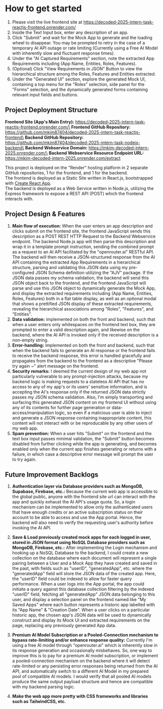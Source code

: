 # How to get started

1. Please visit the live frontend site at https://decoded-2025-intern-task-reactjs-frontend.onrender.com/
2. Inside the Text Input box, enter any description of an app.
3. Click "Submit" and wait for the Mock App to generate and the loading wheel to disappear. You may be prompted to retry in the case of a temporary AI API outage or rate limiting (Currently using a Free AI Model with inherently slow and fluctuant response times).
5. Under the "AI Captured Requirements" section, note the extracted App Requirements including (App Name, Entities, Roles, Features).
6. (Optional) Click "View Requirements in JSON" Button to view the hierarchical structure among the Roles, Features and Entities extracted.
7. Under the "Generated UI" section, explore the generated Mock UI, containing a top menu for the "Roles" selection, side panel for the "Forms" selection, and the dynamically generated forms containing relevant input fields and buttons.

## Project Deployment Structure

**Frontend Site (App's Main Entry):** https://decoded-2025-intern-task-reactjs-frontend.onrender.com/\
**Frontend GitHub Repository:** https://github.com/mkim87404/decoded-2025-intern-task-reactjs-frontend\
**Backend GitHub Repository:** https://github.com/mkim87404/decoded-2025-intern-task-nodejs-backend\
**Backend Webservice Domain:** https://mkim-decoded-intern-2025.onrender.com/\
**Backend Webservice Resource Endpoint URL:** https://mkim-decoded-intern-2025.onrender.com/extract

This project is deployed on the "Render" hosting platform in 2 separate GitHub repositories, 1 for the frontend, and 1 for the backend.\
The frontend is deployed as a Static Site written in React.js, bootstrapped with [Create React App](https://github.com/facebook/create-react-app).\
The backend is deployed as a Web Service written in Node.js, utilizing the Express framework to expose a REST API (POST) which the frontend interacts with.

## Project Design & Features

1. **Main flow of execution:** When the user enters an app description and clicks submit on the frontend site, the frontend JavaScript sends this description as a POST REST HTTP Request to the Backend Webservice endpoint. The backend Node.js app will then parse this description and wrap it in a template prompt instruction, sending the combined prompt as a request to an AI API facilitated by the "openrouter.ai" RESTful API. The backend will then receive a JSON-structured response from the AI API containing the extracted App Requirements in a hierarchical structure, parsing and validating this JSON data using my pre-configured JSON Schema definition utilizing the "AJV" package. If the JSON data passes my schema validation, the backend will send this JSON object back to the frontend, and the frontend JavaScript will parse and use this JSON object to dynamically generate the Mock App, and display the extracted requirements including (App Name, Entities, Roles, Features) both in a flat table display, as well as an optional modal that shows a prettified JSON display of these extracted requirements, revealing the hierarchical associations among "Roles", "Features", and "Entities".
2. **Data validation:** implemented on both the front and backend, such that when a user enters only whitespaces on the frontend text box, they are prompted to enter a valid description again, and likewise on the backend, where the AI API is invoked only if the received description is a non-empty string.
3. **Error-handling:** implemented on both the front and backend, such that when the backend fails to generate an AI response or the frontend fails to receive the backend response, this error is handled gracefully and propagates from the backend to the frontend as a descriptive "Please try again ~" alert message on the frontend.
4. **Security remarks:** I deemed the current design of my web app not particularly vulnerable to any prompt-injection attacks, because my backend logic is making requests to a stateless AI API that has no access to any of my app's or its users' sensitive information, and is accepting the AI's response only if the returned JSON data strictly passes my JSON schema validation. Also, I'm simply transporting and surfacing this generated JSON content on my frontend UI without using any of its contents for further page generation or data-access/manipulation logic, so even if a malicious user is able to inject and generate a JSON response containing inappropriate content, this content will not interact with or be reproducable by any other users of my web app.
5. **Spam prevention:** When a user hits "Submit" on the frontend and the text box input passes minimal validation, the "Submit" button becomes disabled from further clicking while the app is generating, and becomes enabled only when the current app finishes generating or returns with a failure, in which case a descriptive error message will prompt the user to try again.

## Future Improvement Backlogs

1. **Authentication layer via Database providers such as MongoDB, Supabase, Firebase, etc.:** Because the current web app is accessible to the global public, anyone with the frontend site url can interact with the app and quickly exhaust the AI API's usage quota. So, a login mechanism can be implemented to allow only the authenticated users that have enough credits or an active subscription status on their account to be able to access and use the App portal. Hence, the backend will also need to verify the requesting user's authority before invoking the AI API.

2. **Save & Load previously created mock apps for each logged in user, stored in JSON format using NoSQL Database providers such as MongoDB, Firebase, etc.:** After implementing the Login mechanism and hooking up a NoSQL Database to the backend, I could create a new collection on the database where each document will represent a single pairing between a User and a Mock App they have created and saved in the past, with fields such as "userID", "generatedApp", etc. where the "generatedApp" field will store the JSON data of the created app. Here, the "userID" field could be indexed to allow for faster query performance. When a user logs into the App portal, the app could initiate a query against this database collection filtering by the indexed "userID" field, fetching all "generatedApp" JSON data belonging to this user, and display a selection panel on the frontend named like "My Saved Apps" where each button represents a historic app labelled with its "App Name" & "Creation Date". When a user clicks on a particular historic app, the chosen app's JSON data will be used to dynamically construct and display its Mock UI and extracted requirements on the page, replacing any previously generated App data.

3. **Premium AI Model Subscription or a Pooled-Connection mechanism to bypass rate-limiting and/or enhance response quality:** Currently I'm using a free AI model through "openrouter.ai" which is inherently slow in its response generation and occasionally misbehaves. So, one way to improve this is to pay for a premium AI model subscription, or implement a pooled-connection mechanism on the backend where it will detect rate-limited or any persisting error responses being returned from the AI API, and automatically switch to a different AI Model in my prepared pool of compatible AI models. I would verify that all pooled AI models produce the same output payload structure and hence are compatible with my backend parsing logic.

4. **Make the web app more pretty with CSS frameworks and libraries such as TailwindCSS, etc.**
